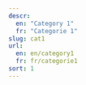 ```yaml
---
descr:
  en: "Category 1"
  fr: "Categorie 1"
slug: cat1
url:
  en: en/category1
  fr: fr/categorie1
sort: 1
---
```

